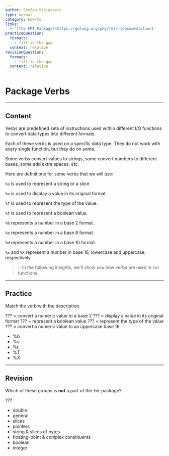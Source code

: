 ```yaml
---
author: Stefan-Stojanovic
type: normal
category: how-to
links:
  - '[The FMT Package](https://golang.org/pkg/fmt/){documentation}'
practiceQuestion:
  formats:
    - fill-in-the-gap
  context: relative
revisionQuestion:
  formats:
    - fill-in-the-gap
  context: relative
---
```


# Package Verbs


---

## Content

Verbs are predefined sets of instructions used within different I/O functions to convert data types into different formats.

Each of these verbs is used on a specific data type. They do not work with every single function, but they do on some.

Some verbs convert values to strings, some convert numbers to different bases, some add extra spaces, etc.

Here are definitions for some verbs that we will use:

`%s` is used to represent a string or a slice.

`%v` is used to display a value in its original format.

`%T` is used to represent the type of the value. 

`%t` is used to represent a boolean value.

`%b` represents a number in a base 2 format.

`%o` represents a number in a base 8 format.

`%d` represents a number in a base 10 format.

`%x` and `%X` represent a number in base 16, lowercase and uppercase, respectively.

> 💡 In the following insights, we'll show you how verbs are used in `fmt` functions.


---

## Practice

Match the verb with the description.

??? = convert a numeric value to a base 2
??? = display a value in its original format
??? = represent a boolean value
??? = represent the type of the value
??? = convert a numeric value to an uppercase base 16.

- %b
- %v
- %t
- %T
- %X


---

## Revision

Which of these groups is **not** a part of the `fmt` package?

???

- double
- general
- slices
- pointers
- string & slices of bytes
- floating-point & complex constituents
- boolean
- integer

